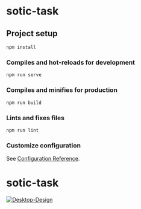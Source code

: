 # sotic-task

## Project setup

```
npm install
```

### Compiles and hot-reloads for development

```
npm run serve
```

### Compiles and minifies for production

```
npm run build
```

### Lints and fixes files

```
npm run lint
```

### Customize configuration

See [Configuration Reference](https://cli.vuejs.org/config/).

# sotic-task

<a href="https://ibb.co/0fvSf5g"><img src="https://i.ibb.co/tbFtbR7/Desktop-Design.png" alt="Desktop-Design" border="0"></a>
